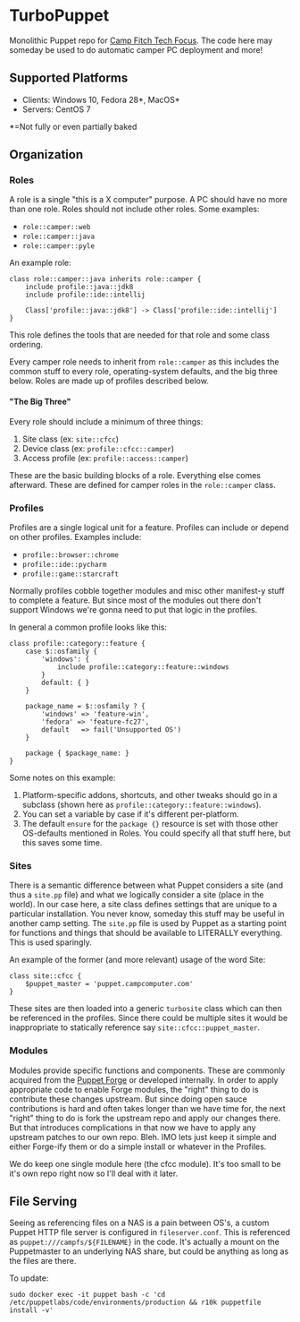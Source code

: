 TurboPuppet
======
Monolithic Puppet repo for [Camp Fitch Tech Focus](http://campcomputer.com). The code here may
someday be used to do automatic camper PC deployment and more!

Supported Platforms
-------------------
* Clients: Windows 10, Fedora 28\*, MacOS\*
* Servers: CentOS 7

\*=Not fully or even partially baked

Organization
------------

### Roles
A role is a single "this is a X computer" purpose. A PC should have 
no more than one role. Roles should not include other roles. Some examples:

* ```role::camper::web```
* ```role::camper::java```
* ```role::camper::pyle```

An example role:
```puppet
class role::camper::java inherits role::camper {
    include profile::java::jdk8
    include profile::ide::intellij

    Class['profile::java::jdk8'] -> Class['profile::ide::intellij']
}
```
This role defines the tools that are needed for that role and some class ordering.

Every camper role needs to inherit from ```role::camper``` as this includes
the common stuff to every role, operating-system defaults, and the big three below. 
Roles are made up of profiles described below.

#### "The Big Three"
Every role should include a minimum of three things:
1) Site class (ex: ```site::cfcc```)
2) Device class (ex: ```profile::cfcc::camper```)
3) Access profile (ex: ```profile::access::camper```)

These are the basic building blocks of a role. Everything else comes afterward. These
are defined for camper roles in the ```role::camper``` class.

### Profiles
Profiles are a single logical unit for a feature. Profiles can include
or depend on other profiles. Examples include:

* ```profile::browser::chrome```
* ```profile::ide::pycharm```
* ```profile::game::starcraft```

Normally profiles cobble together modules and misc other manifest-y stuff
to complete a feature. But since most of the modules out there don't
support Windows we're gonna need to put that logic in the profiles.

In general a common profile looks like this:
```puppet
class profile::category::feature {
    case $::osfamily {
        'windows': {
            include profile::category::feature::windows
        }
        default: { }
    }
    
    package_name = $::osfamily ? {
        'windows' => 'feature-win',
        'fedora' => 'feature-fc27',
        default   => fail('Unsupported OS')
    }
    
    package { $package_name: }
}
```
Some notes on this example:
1) Platform-specific addons, shortcuts, and other tweaks should go
in a subclass (shown here as ```profile::category::feature::windows```).
2) You can set a variable by case if it's different per-platform.
3) The default ```ensure``` for the ```package {}``` resource is set with those
other OS-defaults mentioned in Roles. You could specify all that stuff here,
but this saves some time.

### Sites
There is a semantic difference between what Puppet considers a site
(and thus a ```site.pp``` file) and what we logically consider a site
(place in the world). In our case here, a site class defines settings
 that are unique to a particular installation. You never know, someday
 this stuff may be useful in another camp setting. The ```site.pp``` file
 is used by Puppet as a starting point for functions and things that should
 be available to LITERALLY everything. This is used sparingly.
 
An example of the former (and more relevant) usage of the word Site:
```puppet
class site::cfcc {
    $puppet_master = 'puppet.campcomputer.com'
}
```

These sites are then loaded into a generic ```turbosite``` class which can
then be referenced in the profiles. Since there could be multiple sites
it would be inappropriate to statically reference say ```site::cfcc::puppet_master```.

### Modules
Modules provide specific functions and components. These are commonly
acquired from the [Puppet Forge](https://forge.puppet.com/) or developed
internally. In order to apply appropriate code to enable Forge modules, the
"right" thing to do is contribute these changes upstream. But since
doing open sauce contributions is hard and often takes longer than we
have time for, the next "right" thing to do is fork the upstream repo and
apply our changes there. But that introduces complications in that now we
have to apply any upstream patches to our own repo. Bleh. IMO lets just
keep it simple and either Forge-ify them or do a simple install or whatever
in the Profiles.

We do keep one single module here (the cfcc module). It's too small
to be it's own repo right now so I'll deal with it later.

## File Serving
Seeing as referencing files on a NAS is a pain between OS's, a custom Puppet 
HTTP file server is configured in ```fileserver.conf```. This is referenced as
```puppet:///campfs/${FILENAME}``` in the code. It's actually a mount on the
Puppetmaster to an underlying NAS share, but could be anything as long as
the files are there.

To update:
```shell
sudo docker exec -it puppet bash -c 'cd /etc/puppetlabs/code/environments/production && r10k puppetfile install -v'
```
